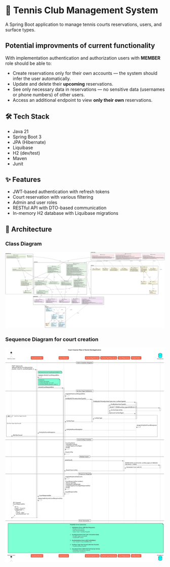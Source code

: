 # 🎾 Tennis Club Management System
A Spring Boot application to manage tennis courts reservations, users, and surface types.

## Potential improvments of current functionality
With implementation authentication and authorization users with **MEMBER** role should be able to:
- Create reservations only for their own accounts — the system should infer the user automatically.
- Update and delete their **upcoming** reservations.
- See only necessary data in reservations — no sensitive data (usernames or phone numbers) of other users.
- Access an additional endpoint to view **only their own** reservations.

## 🛠️ Tech Stack
- Java 21
- Spring Boot 3
- JPA (Hibernate)
- Liquibase
- H2 (dev/test)
- Maven
- Junit

## ✨ Features
- JWT-based authentication with refresh tokens
- Court reservation with various filtering
- Admin and user roles
- RESTful API with DTO-based communication
- In-memory H2 database with Liquibase migrations  

## 🧩 Architecture

### Class Diagram
![Class Diagram](docs/uml/tennis-court-class-diagram.svg)

### Sequence Diagram for court creation
![Sequence Diagram](docs/uml/sequence-diagram-court-creation.svg)
